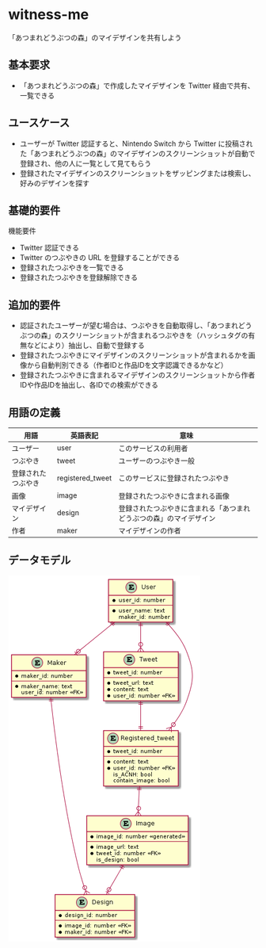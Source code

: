 # witness-me
「あつまれどうぶつの森」のマイデザインを共有しよう

## 基本要求

- 「あつまれどうぶつの森」で作成したマイデザインを Twitter 経由で共有、一覧できる

## ユースケース

- ユーザーが Twitter 認証すると、Nintendo Switch から Twitter に投稿された「あつまれどうぶつの森」のマイデザインのスクリーンショットが自動で登録され、他の人に一覧として見てもらう
- 登録されたマイデザインのスクリーンショットをザッピングまたは検索し、好みのデザインを探す

## 基礎的要件

機能要件

- Twitter 認証できる
- Twitter のつぶやきの URL を登録することができる
- 登録されたつぶやきを一覧できる
- 登録されたつぶやきを登録解除できる

## 追加的要件

- 認証されたユーザーが望む場合は、つぶやきを自動取得し、「あつまれどうぶつの森」のスクリーンショットが含まれるつぶやきを（ハッシュタグの有無などにより）抽出し、自動で登録する
- 登録されたつぶやきにマイデザインのスクリーンショットが含まれるかを画像から自動判別できる（作者IDと作品IDを文字認識できるかなど）
- 登録されたつぶやきに含まれるマイデザインのスクリーンショットから作者IDや作品IDを抽出し、各IDでの検索ができる

## 用語の定義

|用語|英語表記|意味|
|---|---|---|
|ユーザー|user|このサービスの利用者|
|つぶやき|tweet|ユーザーのつぶやき一般|
|登録されたつぶやき|registered_tweet|このサービスに登録されたつぶやき|
|画像|image|登録されたつぶやきに含まれる画像|
|マイデザイン|design|登録されたつぶやきに含まれる「あつまれどうぶつの森」のマイデザイン|
|作者|maker|マイデザインの作者|

## データモデル

![entity-relationship-diagram](https://raw.githubusercontent.com/aximov/witness-me/master/doc/uml/entity-relationship.png)
